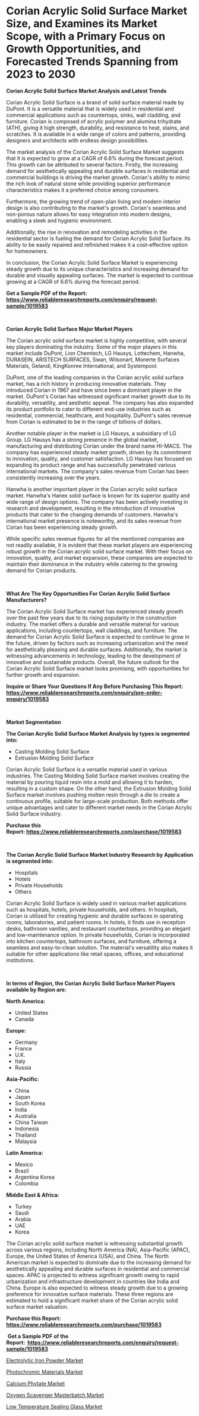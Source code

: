 <p><h1>Corian Acrylic Solid Surface Market Size, and Examines its Market Scope, with a Primary Focus on Growth Opportunities, and Forecasted Trends Spanning from 2023 to 2030</h1></p><p><strong>Corian Acrylic Solid Surface Market Analysis and Latest Trends</strong></p>
<p><p>Corian Acrylic Solid Surface is a brand of solid surface material made by DuPont. It is a versatile material that is widely used in residential and commercial applications such as countertops, sinks, wall cladding, and furniture. Corian is composed of acrylic polymer and alumina trihydrate (ATH), giving it high strength, durability, and resistance to heat, stains, and scratches. It is available in a wide range of colors and patterns, providing designers and architects with endless design possibilities.</p><p>The market analysis of the Corian Acrylic Solid Surface Market suggests that it is expected to grow at a CAGR of 6.6% during the forecast period. This growth can be attributed to several factors. Firstly, the increasing demand for aesthetically appealing and durable surfaces in residential and commercial buildings is driving the market growth. Corian's ability to mimic the rich look of natural stone while providing superior performance characteristics makes it a preferred choice among consumers.</p><p>Furthermore, the growing trend of open-plan living and modern interior design is also contributing to the market's growth. Corian's seamless and non-porous nature allows for easy integration into modern designs, enabling a sleek and hygienic environment.</p><p>Additionally, the rise in renovation and remodeling activities in the residential sector is fueling the demand for Corian Acrylic Solid Surface. Its ability to be easily repaired and refinished makes it a cost-effective option for homeowners.</p><p>In conclusion, the Corian Acrylic Solid Surface Market is experiencing steady growth due to its unique characteristics and increasing demand for durable and visually appealing surfaces. The market is expected to continue growing at a CAGR of 6.6% during the forecast period.</p></p>
<p><strong>Get a Sample PDF of the Report:&nbsp; <a href="https://www.reliableresearchreports.com/enquiry/request-sample/1019583">https://www.reliableresearchreports.com/enquiry/request-sample/1019583</a></strong></p>
<p>&nbsp;</p>
<p><strong>Corian Acrylic Solid Surface Major Market Players</strong></p>
<p><p>The Corian acrylic solid surface market is highly competitive, with several key players dominating the industry. Some of the major players in this market include DuPont, Lion Chemtech, LG Hausys, Lottechem, Hanwha, DURASEIN, ARISTECH SURFACES, Swan, Wilsonart, Monerte Surfaces Materials, Gelandi, KingKonree International, and Systempool.</p><p>DuPont, one of the leading companies in the Corian acrylic solid surface market, has a rich history in producing innovative materials. They introduced Corian in 1967 and have since been a dominant player in the market. DuPont's Corian has witnessed significant market growth due to its durability, versatility, and aesthetic appeal. The company has also expanded its product portfolio to cater to different end-use industries such as residential, commercial, healthcare, and hospitality. DuPont's sales revenue from Corian is estimated to be in the range of billions of dollars.</p><p>Another notable player in the market is LG Hausys, a subsidiary of LG Group. LG Hausys has a strong presence in the global market, manufacturing and distributing Corian under the brand name HI-MACS. The company has experienced steady market growth, driven by its commitment to innovation, quality, and customer satisfaction. LG Hausys has focused on expanding its product range and has successfully penetrated various international markets. The company's sales revenue from Corian has been consistently increasing over the years.</p><p>Hanwha is another important player in the Corian acrylic solid surface market. Hanwha's Hanex solid surface is known for its superior quality and wide range of design options. The company has been actively investing in research and development, resulting in the introduction of innovative products that cater to the changing demands of customers. Hanwha's international market presence is noteworthy, and its sales revenue from Corian has been experiencing steady growth.</p><p>While specific sales revenue figures for all the mentioned companies are not readily available, it is evident that these market players are experiencing robust growth in the Corian acrylic solid surface market. With their focus on innovation, quality, and market expansion, these companies are expected to maintain their dominance in the industry while catering to the growing demand for Corian products.</p></p>
<p>&nbsp;</p>
<p><strong>What Are The Key Opportunities For Corian Acrylic Solid Surface Manufacturers?</strong></p>
<p><p>The Corian Acrylic Solid Surface market has experienced steady growth over the past few years due to its rising popularity in the construction industry. The market offers a durable and versatile material for various applications, including countertops, wall claddings, and furniture. The demand for Corian Acrylic Solid Surface is expected to continue to grow in the future, driven by factors such as increasing urbanization and the need for aesthetically pleasing and durable surfaces. Additionally, the market is witnessing advancements in technology, leading to the development of innovative and sustainable products. Overall, the future outlook for the Corian Acrylic Solid Surface market looks promising, with opportunities for further growth and expansion.</p></p>
<p><strong>Inquire or Share Your Questions If Any Before Purchasing This Report: <a href="https://www.reliableresearchreports.com/enquiry/pre-order-enquiry/1019583">https://www.reliableresearchreports.com/enquiry/pre-order-enquiry/1019583</a></strong></p>
<p>&nbsp;</p>
<p><strong>Market Segmentation</strong></p>
<p><strong>The Corian Acrylic Solid Surface Market Analysis by types is segmented into:</strong></p>
<p><ul><li>Casting Molding Solid Surface</li><li>Extrusion Molding Solid Surface</li></ul></p>
<p><p>Corian Acrylic Solid Surface is a versatile material used in various industries. The Casting Molding Solid Surface market involves creating the material by pouring liquid resin into a mold and allowing it to harden, resulting in a custom shape. On the other hand, the Extrusion Molding Solid Surface market involves pushing molten resin through a die to create a continuous profile, suitable for large-scale production. Both methods offer unique advantages and cater to different market needs in the Corian Acrylic Solid Surface industry.</p></p>
<p><strong>Purchase this Report:&nbsp;<a href="https://www.reliableresearchreports.com/purchase/1019583">https://www.reliableresearchreports.com/purchase/1019583</a></strong></p>
<p>&nbsp;</p>
<p><strong>The Corian Acrylic Solid Surface Market Industry Research by Application is segmented into:</strong></p>
<p><ul><li>Hospitals</li><li>Hotels</li><li>Private Households</li><li>Others</li></ul></p>
<p><p>Corian Acrylic Solid Surface is widely used in various market applications such as hospitals, hotels, private households, and others. In hospitals, Corian is utilized for creating hygienic and durable surfaces in operating rooms, laboratories, and patient rooms. In hotels, it finds use in reception desks, bathroom vanities, and restaurant countertops, providing an elegant and low-maintenance option. In private households, Corian is incorporated into kitchen countertops, bathroom surfaces, and furniture, offering a seamless and easy-to-clean solution. The material's versatility also makes it suitable for other applications like retail spaces, offices, and educational institutions.</p></p>
<p>&nbsp;</p>
<p><strong>In terms of Region, the Corian Acrylic Solid Surface Market Players available by Region are:</strong></p>
<p>
    <p> <strong> North America: </strong>
        <ul>
            <li>United States</li>
            <li>Canada</li>
        </ul>
        </p> 
    <p> <strong> Europe: </strong>
        <ul>
            <li>Germany</li>
            <li>France</li>
            <li>U.K.</li>
            <li>Italy</li>
            <li>Russia</li>
        </ul>
        </p> 
    <p> <strong> Asia-Pacific: </strong>
        <ul>
            <li>China</li>
            <li>Japan</li>
            <li>South Korea</li>
            <li>India</li>
            <li>Australia</li>
            <li>China Taiwan</li>
            <li>Indonesia</li>
            <li>Thailand</li>
            <li>Malaysia</li>
        </ul>
        </p> 
    <p> <strong> Latin America: </strong>
        <ul>
            <li>Mexico</li>
            <li>Brazil</li>
            <li>Argentina Korea</li>
            <li>Colombia</li>
        </ul>
        </p> 
    <p> <strong> Middle East & Africa: </strong>
        <ul>
            <li>Turkey</li>
            <li>Saudi</li>
            <li>Arabia</li>
            <li>UAE</li>
            <li>Korea</li>
        </ul>
    </p>
    </p>
<p><p>The Corian acrylic solid surface market is witnessing substantial growth across various regions, including North America (NA), Asia-Pacific (APAC), Europe, the United States of America (USA), and China. The North American market is expected to dominate due to the increasing demand for aesthetically appealing and durable surfaces in residential and commercial spaces. APAC is projected to witness significant growth owing to rapid urbanization and infrastructure development in countries like India and China. Europe is also expected to witness steady growth due to a growing preference for innovative surface materials. These three regions are estimated to hold a significant market share of the Corian acrylic solid surface market valuation.</p></p>
<p><strong>Purchase this Report: <a href="https://www.reliableresearchreports.com/purchase/1019583">https://www.reliableresearchreports.com/purchase/1019583</a></strong></p>
<p>&nbsp;<strong>Get a Sample PDF of the Report:&nbsp;&nbsp;<a href="https://www.reliableresearchreports.com/enquiry/request-sample/1019583">https://www.reliableresearchreports.com/enquiry/request-sample/1019583</a></strong></p>
<p><strong></strong></p>
<p><p><a href="https://github.com/Chiragrp22/Market-Research-Report-List-2/blob/main/electrolytic-iron-powder-market.md">Electrolytic Iron Powder Market</a></p><p><a href="https://github.com/Chiragrp23/Market-Research-Report-List-2/blob/main/photochromic-materials-market.md">Photochromic Materials Market</a></p><p><a href="https://github.com/Chiragrp24/Market-Research-Report-List-2/blob/main/calcium-phytate-market.md">Calcium Phytate Market</a></p><p><a href="https://github.com/YashRP12/Market-Research-Report-List-2/blob/main/oxygen-scavenger-masterbatch-market.md">Oxygen Scavenger Masterbatch Market</a></p><p><a href="https://github.com/Chiragrp25/Market-Research-Report-List-2/blob/main/low-temperature-sealing-glass-market.md">Low Temperature Sealing Glass Market</a></p></p>